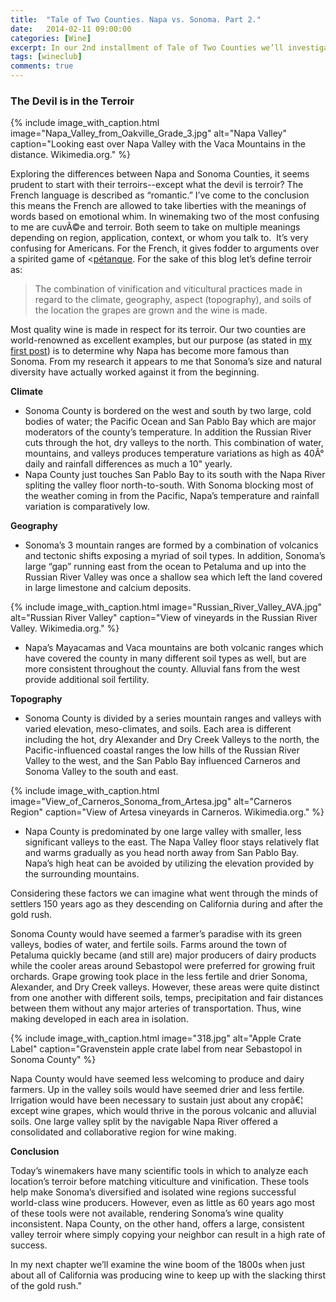 ```yaml
---
title:  "Tale of Two Counties. Napa vs. Sonoma. Part 2."
date:   2014-02-11 09:00:00
categories: [Wine]
excerpt: In our 2nd installment of Tale of Two Counties we’ll investigate their respective terroirs...whatever that is.
tags: [wineclub]
comments: true
---
```


### The Devil is in the Terroir

{% include image_with_caption.html image="Napa_Valley_from_Oakville_Grade_3.jpg" alt="Napa Valley" caption="Looking east over Napa Valley with the Vaca Mountains in the distance. Wikimedia.org." %}

Exploring the differences between Napa and Sonoma Counties, it seems prudent to start with their terroirs--except what the devil is terroir? The French language is described as “romantic.” I’ve come to the conclusion this means the French are allowed to take liberties with the meanings of words based on emotional whim. In winemaking two of the most confusing to me are cuvÃ©e and terroir. Both seem to take on multiple meanings depending on region, application, context, or whom you talk to.  It’s very confusing for Americans. For the French, it gives fodder to arguments over a spirited game of <[pétanque](http://en.wikipedia.org/wiki/Pétanque). For the sake of this blog let’s define terroir as:

  > The combination of vinification and viticultural practices made in regard to the climate, geography, aspect (topography), and soils of the location the grapes are grown and the wine is made.

Most quality wine is made in respect for its terroir. Our two counties are world-renowned as excellent examples, but our purpose (as stated in [my first post](http://www.ynoguy.com/2014/03/19/the-tale-of-two-counties-why-does-napa-have-more-cargo/)) is to determine why Napa has become more famous than Sonoma. From my research it appears to me that Sonoma’s size and natural diversity have actually worked against it from the beginning.

__Climate__

* Sonoma County is bordered on the west and south by two large, cold bodies of water; the Pacific Ocean and San Pablo Bay which are major moderators of the county’s temperature. In addition the Russian River cuts through the hot, dry valleys to the north. This combination of water, mountains, and valleys produces temperature variations as high as 40Â° daily and rainfall differences as much a 10" yearly.
* Napa County just touches San Pablo Bay to its south with the Napa River spliting the valley floor north-to-south. With Sonoma blocking most of the weather coming in from the Pacific, Napa’s temperature and rainfall variation is comparatively low.

__Geography__

* Sonoma’s 3 mountain ranges are formed by a combination of volcanics and tectonic shifts exposing a myriad of soil types. In addition, Sonoma’s large “gap” running east from the ocean to Petaluma and up into the Russian River Valley was once a shallow sea which left the land covered in large limestone and calcium deposits.

{% include image_with_caption.html image="Russian_River_Valley_AVA.jpg" alt="Russian River Valley" caption="View of vineyards in the Russian River Valley. Wikimedia.org." %}

* Napa’s Mayacamas and Vaca mountains are both volcanic ranges which have covered the county in many different soil types as well, but are more consistent throughout the county. Alluvial fans from the west provide additional soil fertility.

__Topography__

* Sonoma County is divided by a series mountain ranges and valleys with varied elevation, meso-climates, and soils. Each area is different including the hot, dry Alexander and Dry Creek Valleys to the north, the Pacific-influenced coastal ranges the low hills of the Russian River Valley to the west, and the San Pablo Bay influenced Carneros and Sonoma Valley to the south and east.

{% include image_with_caption.html image="View_of_Carneros_Sonoma_from_Artesa.jpg" alt="Carneros Region" caption="View of Artesa vineyards in Carneros. Wikimedia.org." %}

* Napa County is predominated by one large valley with smaller, less significant valleys to the east. The Napa Valley floor stays relatively flat and warms gradually as you head north away from San Pablo Bay. Napa’s high heat can be avoided by utilizing the elevation provided by the surrounding mountains.

Considering these factors we can imagine what went through the minds of settlers 150 years ago as they descending on California during and after the gold rush.

Sonoma County would have seemed a farmer’s paradise with its green valleys, bodies of water, and fertile soils. Farms around the town of Petaluma quickly became (and still are) major producers of dairy products while the cooler areas around Sebastopol were preferred for growing fruit orchards. Grape growing took place in the less fertile and drier Sonoma, Alexander, and Dry Creek valleys. However, these areas were quite distinct from one another with different soils, temps, precipitation and fair distances between them without any major arteries of transportation. Thus, wine making developed in each area in isolation.

{% include image_with_caption.html image="318.jpg" alt="Apple Crate Label" caption="Gravenstein apple crate label from near Sebastopol in Sonoma County" %}

Napa County would have seemed less welcoming to produce and dairy farmers. Up in the valley soils would have seemed drier and less fertile. Irrigation would have been necessary to sustain just about any cropâ€¦ except wine grapes, which would thrive in the porous volcanic and alluvial soils. One large valley split by the navigable Napa River offered a consolidated and collaborative region for wine making.

__Conclusion__

Today’s winemakers have many scientific tools in which to analyze each location’s terroir before matching viticulture and vinification. These tools help make Sonoma’s diversified and isolated wine regions successful world-class wine producers. However, even as little as 60 years ago most of these tools were not available, rendering Sonoma’s wine quality inconsistent. Napa County, on the other hand, offers a large, consistent valley terroir where simply copying your neighbor can result in a high rate of success.

In my next chapter we’ll examine the wine boom of the 1800s when just about all of California was producing wine to keep up with the slacking thirst of the gold rush."

